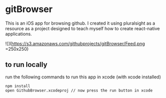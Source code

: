 # gitBrowser

This is an iOS app for browsing github. 
I created it using pluralsight as a resource as a project designed 
to teach myself how to create react-native applications. 

![](https://s3.amazonaws.com/githubprojects/gitBrowser/Feed.png =250x250)

## to run locally
run the following commands to run this app in xcode (with xcode installed)


```
npm install
open GithubBrowser.xcodeproj // now press the run button in xcode
```